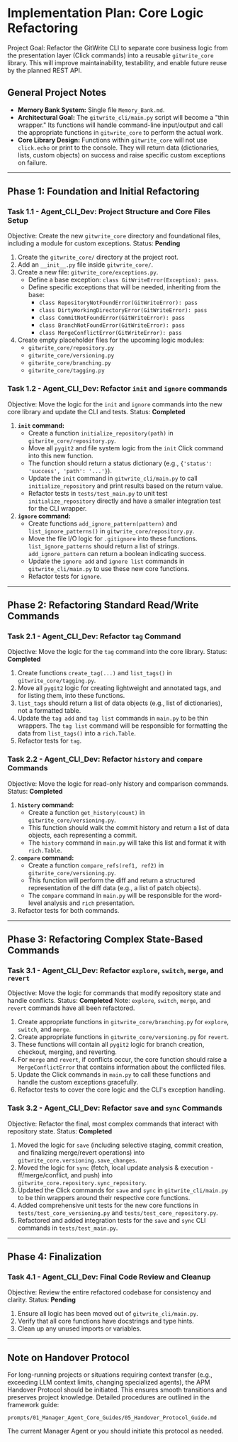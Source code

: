 # Implementation Plan: Core Logic Refactoring

Project Goal: Refactor the GitWrite CLI to separate core business logic from the presentation layer (Click commands) into a reusable `gitwrite_core` library. This will improve maintainability, testability, and enable future reuse by the planned REST API.

## General Project Notes
*   **Memory Bank System:** Single file `Memory_Bank.md`.
*   **Architectural Goal:** The `gitwrite_cli/main.py` script will become a "thin wrapper." Its functions will handle command-line input/output and call the appropriate functions in `gitwrite_core` to perform the actual work.
*   **Core Library Design:** Functions within `gitwrite_core` will not use `click.echo` or print to the console. They will return data (dictionaries, lists, custom objects) on success and raise specific custom exceptions on failure.

---

## Phase 1: Foundation and Initial Refactoring

### Task 1.1 - Agent_CLI_Dev: Project Structure and Core Files Setup
Objective: Create the new `gitwrite_core` directory and foundational files, including a module for custom exceptions.
Status: **Pending**

1.  Create the `gitwrite_core/` directory at the project root.
2.  Add an `__init__.py` file inside `gitwrite_core/`.
3.  Create a new file: `gitwrite_core/exceptions.py`.
    - Define a base exception: `class GitWriteError(Exception): pass`.
    - Define specific exceptions that will be needed, inheriting from the base:
        - `class RepositoryNotFoundError(GitWriteError): pass`
        - `class DirtyWorkingDirectoryError(GitWriteError): pass`
        - `class CommitNotFoundError(GitWriteError): pass`
        - `class BranchNotFoundError(GitWriteError): pass`
        - `class MergeConflictError(GitWriteError): pass`
4.  Create empty placeholder files for the upcoming logic modules:
    - `gitwrite_core/repository.py`
    - `gitwrite_core/versioning.py`
    - `gitwrite_core/branching.py`
    - `gitwrite_core/tagging.py`

### Task 1.2 - Agent_CLI_Dev: Refactor `init` and `ignore` commands
Objective: Move the logic for the `init` and `ignore` commands into the new core library and update the CLI and tests.
Status: **Completed**

1.  **`init` command:**
    - Create a function `initialize_repository(path)` in `gitwrite_core/repository.py`.
    - Move all `pygit2` and file system logic from the `init` Click command into this new function.
    - The function should return a status dictionary (e.g., `{'status': 'success', 'path': '...'}`).
    - Update the `init` command in `gitwrite_cli/main.py` to call `initialize_repository` and print results based on the return value.
    - Refactor tests in `tests/test_main.py` to unit test `initialize_repository` directly and have a smaller integration test for the CLI wrapper.
2.  **`ignore` command:**
    - Create functions `add_ignore_pattern(pattern)` and `list_ignore_patterns()` in `gitwrite_core/repository.py`.
    - Move the file I/O logic for `.gitignore` into these functions. `list_ignore_patterns` should return a list of strings. `add_ignore_pattern` can return a boolean indicating success.
    - Update the `ignore add` and `ignore list` commands in `gitwrite_cli/main.py` to use these new core functions.
    - Refactor tests for `ignore`.

---

## Phase 2: Refactoring Standard Read/Write Commands

### Task 2.1 - Agent_CLI_Dev: Refactor `tag` Command
Objective: Move the logic for the `tag` command into the core library.
Status: **Completed**

1.  Create functions `create_tag(...)` and `list_tags()` in `gitwrite_core/tagging.py`.
2.  Move all `pygit2` logic for creating lightweight and annotated tags, and for listing them, into these functions.
3.  `list_tags` should return a list of data objects (e.g., list of dictionaries), not a formatted table.
4.  Update the `tag add` and `tag list` commands in `main.py` to be thin wrappers. The `tag list` command will be responsible for formatting the data from `list_tags()` into a `rich.Table`.
5.  Refactor tests for `tag`.

### Task 2.2 - Agent_CLI_Dev: Refactor `history` and `compare` Commands
Objective: Move the logic for read-only history and comparison commands.
Status: **Completed**

1.  **`history` command:**
    - Create a function `get_history(count)` in `gitwrite_core/versioning.py`.
    - This function should walk the commit history and return a list of data objects, each representing a commit.
    - The `history` command in `main.py` will take this list and format it with `rich.Table`.
2.  **`compare` command:**
    - Create a function `compare_refs(ref1, ref2)` in `gitwrite_core/versioning.py`.
    - This function will perform the diff and return a structured representation of the diff data (e.g., a list of patch objects).
    - The `compare` command in `main.py` will be responsible for the word-level analysis and `rich` presentation.
3.  Refactor tests for both commands.

---

## Phase 3: Refactoring Complex State-Based Commands

### Task 3.1 - Agent_CLI_Dev: Refactor `explore`, `switch`, `merge`, and `revert`
Objective: Move the logic for commands that modify repository state and handle conflicts.
Status: **Completed**
Note: `explore`, `switch`, `merge`, and `revert` commands have all been refactored.

1.  Create appropriate functions in `gitwrite_core/branching.py` for `explore`, `switch`, and `merge`.
2.  Create appropriate functions in `gitwrite_core/versioning.py` for `revert`.
3.  These functions will contain all `pygit2` logic for branch creation, checkout, merging, and reverting.
4.  For `merge` and `revert`, if conflicts occur, the core function should raise a `MergeConflictError` that contains information about the conflicted files.
5.  Update the Click commands in `main.py` to call these functions and handle the custom exceptions gracefully.
6.  Refactor tests to cover the core logic and the CLI's exception handling.

### Task 3.2 - Agent_CLI_Dev: Refactor `save` and `sync` Commands
Objective: Refactor the final, most complex commands that interact with repository state.
Status: **Completed**

1.  Moved the logic for `save` (including selective staging, commit creation, and finalizing merge/revert operations) into `gitwrite_core.versioning.save_changes`.
2.  Moved the logic for `sync` (fetch, local update analysis & execution - ff/merge/conflict, and push) into `gitwrite_core.repository.sync_repository`.
3.  Updated the Click commands for `save` and `sync` in `gitwrite_cli/main.py` to be thin wrappers around their respective core functions.
4.  Added comprehensive unit tests for the new core functions in `tests/test_core_versioning.py` and `tests/test_core_repository.py`.
5.  Refactored and added integration tests for the `save` and `sync` CLI commands in `tests/test_main.py`.

---

## Phase 4: Finalization

### Task 4.1 - Agent_CLI_Dev: Final Code Review and Cleanup
Objective: Review the entire refactored codebase for consistency and clarity.
Status: **Pending**

1.  Ensure all logic has been moved out of `gitwrite_cli/main.py`.
2.  Verify that all core functions have docstrings and type hints.
3.  Clean up any unused imports or variables.

---
## Note on Handover Protocol

For long-running projects or situations requiring context transfer (e.g., exceeding LLM context limits, changing specialized agents), the APM Handover Protocol should be initiated. This ensures smooth transitions and preserves project knowledge. Detailed procedures are outlined in the framework guide:

`prompts/01_Manager_Agent_Core_Guides/05_Handover_Protocol_Guide.md`

The current Manager Agent or you should initiate this protocol as needed.